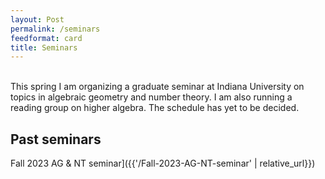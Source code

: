 ```yaml
---
layout: Post
permalink: /seminars
feedformat: card
title: Seminars
---
```

<br/>
This spring I am organizing a graduate seminar at Indiana University on topics in algebraic geometry and number theory. I am also running a reading group on higher algebra. The schedule has yet to be decided.

## Past seminars

Fall 2023 AG & NT seminar]({{'/Fall-2023-AG-NT-seminar' | relative_url}})

